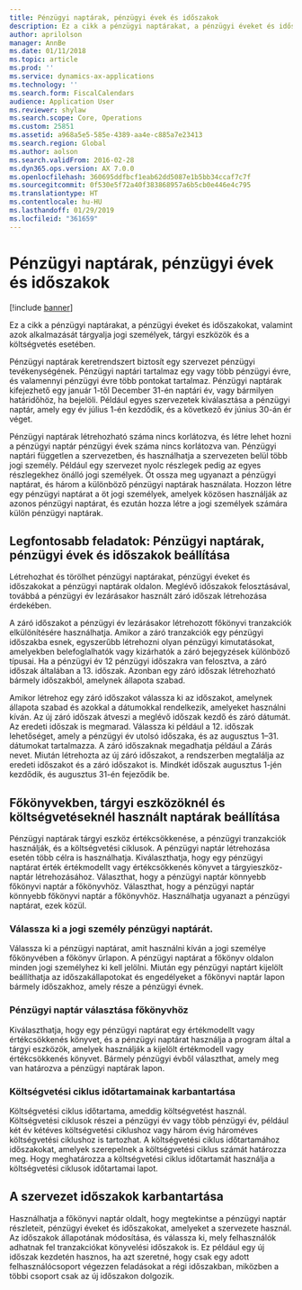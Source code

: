 ```yaml
---
title: Pénzügyi naptárak, pénzügyi évek és időszakok
description: Ez a cikk a pénzügyi naptárakat, a pénzügyi éveket és időszakokat, valamint azok alkalmazását tárgyalja jogi személyek, tárgyi eszközök és a költségvetés esetében.
author: aprilolson
manager: AnnBe
ms.date: 01/11/2018
ms.topic: article
ms.prod: ''
ms.service: dynamics-ax-applications
ms.technology: ''
ms.search.form: FiscalCalendars
audience: Application User
ms.reviewer: shylaw
ms.search.scope: Core, Operations
ms.custom: 25851
ms.assetid: a968a5e5-585e-4389-aa4e-c885a7e23413
ms.search.region: Global
ms.author: aolson
ms.search.validFrom: 2016-02-28
ms.dyn365.ops.version: AX 7.0.0
ms.openlocfilehash: 360695ddfbcf1eab62dd5087e1b5bb34ccaf7c7f
ms.sourcegitcommit: 0f530e5f72a40f383868957a6b5cb0e446e4c795
ms.translationtype: HT
ms.contentlocale: hu-HU
ms.lasthandoff: 01/29/2019
ms.locfileid: "361659"
---
```

# <a name="fiscal-calendars-fiscal-years-and-periods"></a>Pénzügyi naptárak, pénzügyi évek és időszakok

[!include [banner](../includes/banner.md)]

Ez a cikk a pénzügyi naptárakat, a pénzügyi éveket és időszakokat, valamint azok alkalmazását tárgyalja jogi személyek, tárgyi eszközök és a költségvetés esetében.

Pénzügyi naptárak keretrendszert biztosít egy szervezet pénzügyi tevékenységének. Pénzügyi naptári tartalmaz egy vagy több pénzügyi évre, és valamennyi pénzügyi évre több pontokat tartalmaz. Pénzügyi naptárak kifejezhető egy január 1-től December 31-én naptári év, vagy bármilyen határidőhöz, ha bejelöli. Például egyes szervezetek kiválasztása a pénzügyi naptár, amely egy év július 1-én kezdődik, és a következő év június 30-án ér véget. 

Pénzügyi naptárak létrehozható száma nincs korlátozva, és létre lehet hozni a pénzügyi naptár pénzügyi évek száma nincs korlátozva van. Pénzügyi naptári független a szervezetben, és használhatja a szervezeten belül több jogi személy. Például egy szervezet nyolc részlegek pedig az egyes részlegekhez önálló jogi személyek. Öt ossza meg ugyanazt a pénzügyi naptárat, és három a különböző pénzügyi naptárak használata. Hozzon létre egy pénzügyi naptárat a öt jogi személyek, amelyek közösen használják az azonos pénzügyi naptárat, és ezután hozza létre a jogi személyek számára külön pénzügyi naptárak.

## <a name="create-fiscal-calendars-fiscal-years-and-periods"></a>Legfontosabb feladatok: Pénzügyi naptárak, pénzügyi évek és időszakok beállítása
Létrehozhat és törölhet pénzügyi naptárakat, pénzügyi éveket és időszakokat a pénzügyi naptárak oldalon. Meglévő időszakok felosztásával, továbbá a pénzügyi év lezárásakor használt záró időszak létrehozása érdekében. 

A záró időszakot a pénzügyi év lezárásakor létrehozott főkönyvi tranzakciók elkülönítésére használhatja. Amikor a záró tranzakciók egy pénzügyi időszakba esnek, egyszerűbb létrehozni olyan pénzügyi kimutatásokat, amelyekben belefoglalhatók vagy kizárhatók a záró bejegyzések különböző típusai. Ha a pénzügyi év 12 pénzügyi időszakra van felosztva, a záró időszak általában a 13. időszak. Azonban egy záró időszak létrehozható bármely időszakból, amelynek állapota szabad. 

Amikor létrehoz egy záró időszakot válassza ki az időszakot, amelynek állapota szabad és azokkal a dátumokkal rendelkezik, amelyeket használni kíván. Az új záró időszak átveszi a meglévő időszak kezdő és záró dátumát. Az eredeti időszak is megmarad. Válassza ki például a 12. időszak lehetőséget, amely a pénzügyi év utolsó időszaka, és az augusztus 1–31. dátumokat tartalmazza. A záró időszaknak megadhatja például a Zárás nevet. Miután létrehozta az új záró időszakot, a rendszerben megtalálja az eredeti időszakot és a záró időszakot is. Mindkét időszak augusztus 1-jén kezdődik, és augusztus 31-én fejeződik be.

## <a name="select-fiscal-calendars-for-ledgers-fixed-assets-and-budget-cycles"></a>Főkönyvekben, tárgyi eszközöknél és költségvetéseknél használt naptárak beállítása
Pénzügyi naptárak tárgyi eszköz értékcsökkenése, a pénzügyi tranzakciók használják, és a költségvetési ciklusok. A pénzügyi naptár létrehozása esetén több célra is használhatja. Kiválaszthatja, hogy egy pénzügyi naptárat érték értékmodellt vagy értékcsökkenés könyvet a tárgyieszköz-naptár létrehozásához. Választhat, hogy a pénzügyi naptár könnyebb főkönyvi naptár a főkönyvhöz. Választhat, hogy a pénzügyi naptár könnyebb főkönyvi naptár a főkönyvhöz. Használhatja ugyanazt a pénzügyi naptárat, ezek közül.

### <a name="select-a-fiscal-calendar-for-your-legal-entity"></a>Válassza ki a jogi személy pénzügyi naptárát.

Válassza ki a pénzügyi naptárat, amit használni kíván a jogi személye főkönyvében a főkönyv űrlapon. A pénzügyi naptárat a főkönyv oldalon minden jogi személyhez ki kell jelölni. Miután egy pénzügyi naptárt kijelölt beállíthatja az időszakállapotokat és engedélyeket a főkönyvi naptár lapon bármely időszakhoz, amely része a pénzügyi évnek.

### <a name="select-a-fiscal-calendar-for-fixed-assets"></a>Pénzügyi naptár választása főkönyvhöz

Kiválaszthatja, hogy egy pénzügyi naptárat egy értékmodellt vagy értékcsökkenés könyvet, és a pénzügyi naptárat használja a program által a tárgyi eszközök, amelyek használják a kijelölt értékmodell vagy értékcsökkenés könyvet. Bármely pénzügyi évből választhat, amely meg van határozva a pénzügyi naptárak lapon.

### <a name="define-budget-cycle-time-spans"></a>Költségvetési ciklus időtartamainak karbantartása

Költségvetési ciklus időtartama, ameddig költségvetést használ. Költségvetési ciklusok részei a pénzügyi év vagy több pénzügyi év, például két év kétéves költségvetési ciklushoz vagy három évig hároméves költségvetési ciklushoz is tartozhat. A költségvetési ciklus időtartamához időszakokat, amelyek szerepelnek a költségvetési ciklus számát határozza meg. Hogy meghatározza a költségvetési ciklus időtartamát használja a költségvetési ciklusok időtartamai lapot.

## <a name="maintain-periods-for-your-organization"></a>A szervezet időszakok karbantartása
Használhatja a főkönyvi naptár oldalt, hogy megtekintse a pénzügyi naptár részleteit, pénzügyi éveket és időszakokat, amelyeket a szervezete használ. Az időszakok állapotának módosítása, és válassza ki, mely felhasználók adhatnak fel tranzakciókat könyvelési időszakok is. Ez például egy új időszak kezdetén hasznos, ha azt szeretné, hogy csak egy adott felhasználócsoport végezzen feladásokat a régi időszakban, miközben a többi csoport csak az új időszakon dolgozik.





